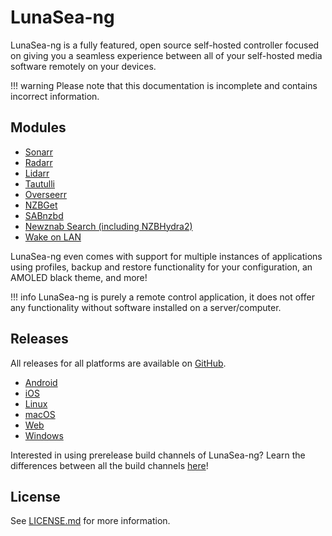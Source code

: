 # LunaSea-ng

LunaSea-ng is a fully featured, open source self-hosted controller focused on giving you a seamless experience between all of your self-hosted media software remotely on your devices.

!!! warning
	Please note that this documentation is incomplete and contains incorrect information.

## Modules

* [Sonarr](modules/sonarr.md)
* [Radarr](modules/radarr.md)
* [Lidarr](modules/lidarr.md)
* [Tautulli](modules/tautulli.md)
* [Overseerr](modules/overseerr.md)
* [NZBGet](modules/nzbget.md)
* [SABnzbd](modules/sabnzbd.md)
* [Newznab Search (including NZBHydra2)](modules/newznab.md)
* [Wake on LAN](modules/wake-on-lan.md)

LunaSea-ng even comes with support for multiple instances of applications using profiles, backup and restore functionality for your configuration, an AMOLED black theme, and more!

!!! info
	LunaSea-ng is purely a remote control application, it does not offer any functionality without software installed on a server/computer.

## Releases

All releases for all platforms are available on [GitHub](https://github.com/LunaSea-ng/LunaSea-ng/releases).

* [Android](releases/android.md)
* [iOS](releases/ios.md)
* [Linux](releases/linux.md)
* [macOS](releases/macos.md)
* [Web](releases/web.md)
* [Windows](releases/windows.md)

Interested in using prerelease build channels of LunaSea-ng? Learn the differences between all the build channels [here](getting-started/build-channels.md)!

## License

See [LICENSE.md](https://github.com/LunaSea-ng/LunaSea-ng/blob/master/LICENSE.md) for more information.
